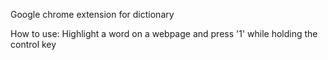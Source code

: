 Google chrome extension for dictionary 

How to use: 
Highlight a word on a webpage and press '1' while holding the control key